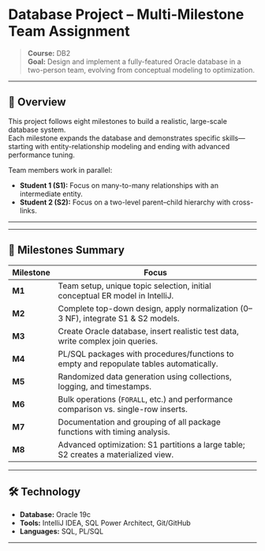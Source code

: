 # Database Project – Multi-Milestone Team Assignment

> **Course:** DB2  
> **Goal:** Design and implement a fully-featured Oracle database in a two-person team, evolving from conceptual modeling to optimization.

---

## 📌 Overview
This project follows eight milestones to build a realistic, large-scale database system.  
Each milestone expands the database and demonstrates specific skills—starting with entity-relationship modeling and ending with advanced performance tuning.

Team members work in parallel:
- **Student 1 (S1):** Focus on many-to-many relationships with an intermediate entity.
- **Student 2 (S2):** Focus on a two-level parent–child hierarchy with cross-links.

---

---

## 🚀 Milestones Summary
| Milestone | Focus                                                                                  |
|-----------|-----------------------------------------------------------------------------------------|
| **M1**    | Team setup, unique topic selection, initial conceptual ER model in IntelliJ.            |
| **M2**    | Complete top-down design, apply normalization (0–3 NF), integrate S1 & S2 models.       |
| **M3**    | Create Oracle database, insert realistic test data, write complex join queries.         |
| **M4**    | PL/SQL packages with procedures/functions to empty and repopulate tables automatically. |
| **M5**    | Randomized data generation using collections, logging, and timestamps.                  |
| **M6**    | Bulk operations (`FORALL`, etc.) and performance comparison vs. single-row inserts.     |
| **M7**    | Documentation and grouping of all package functions with timing analysis.               |
| **M8**    | Advanced optimization: S1 partitions a large table; S2 creates a materialized view.     |

---

## 🛠 Technology
- **Database:** Oracle 19c  
- **Tools:** IntelliJ IDEA, SQL Power Architect, Git/GitHub  
- **Languages:** SQL, PL/SQL  

---

